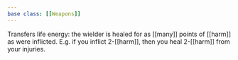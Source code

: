 ```yaml
---
base class: [[Weapons]]
---
```

 Transfers life energy: the wielder is healed for as [[many]] points of [[harm]] as were inflicted. E.g. if you inflict 2-[[harm]], then you heal 2-[[harm]] from your injuries.